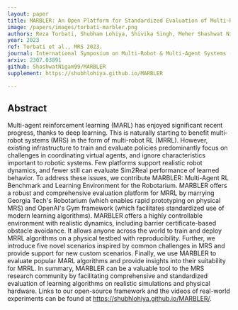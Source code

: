 ```yaml
---
layout: paper
title: MARBLER: An Open Platform for Standardized Evaluation of Multi-Robot Reinforcement Learning Algorithms
image: /papers/images/torbati-marbler.png
authors: Reza Torbati, Shubham Lohiya, Shivika Singh, Meher Shashwat Nigam, Harish Ravichandar
year: 2023
ref: Torbati et al., MRS 2023.
journal: International Symposium on Multi-Robot & Multi-Agent Systems (MRS)
arxiv: 2307.03891
github: ShashwatNigam99/MARBLER
supplement: https://shubhlohiya.github.io/MARBLER

---
```


## Abstract

Multi-agent reinforcement learning (MARL) has enjoyed significant recent progress, thanks to deep learning. This is naturally starting to benefit multi-robot systems (MRS) in the form of multi-robot RL (MRRL). However, existing infrastructure to train and evaluate policies predominantly focus on challenges in coordinating virtual agents, and ignore characteristics important to robotic systems. Few platforms support realistic robot dynamics, and fewer still can evaluate Sim2Real performance of learned behavior. To address these issues, we contribute MARBLER: Multi-Agent RL Benchmark and Learning Environment for the Robotarium. MARBLER offers a robust and comprehensive evaluation platform for MRRL by marrying Georgia Tech's Robotarium (which enables rapid prototyping on physical MRS) and OpenAI's Gym framework (which facilitates standardized use of modern learning algorithms). MARBLER offers a highly controllable environment with realistic dynamics, including barrier certificate-based obstacle avoidance. It allows anyone across the world to train and deploy MRRL algorithms on a physical testbed with reproducibility. Further, we introduce five novel scenarios inspired by common challenges in MRS and provide support for new custom scenarios. Finally, we use MARBLER to evaluate popular MARL algorithms and provide insights into their suitability for MRRL. In summary, MARBLER can be a valuable tool to the MRS research community by facilitating comprehensive and standardized evaluation of learning algorithms on realistic simulations and physical hardware. Links to our open-source framework and the videos of real-world experiments can be found at https://shubhlohiya.github.io/MARBLER/.
